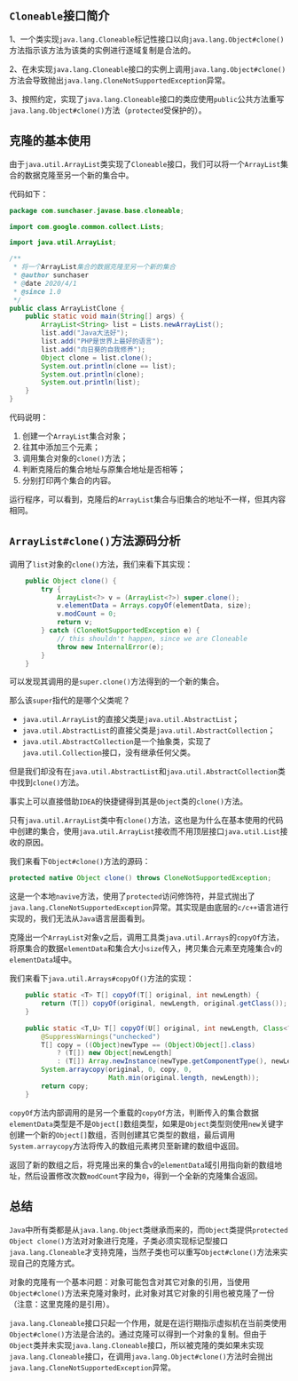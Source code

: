## `Cloneable`接口简介
1、一个类实现`java.lang.Cloneable`标记性接口以向`java.lang.Object#clone()`方法指示该方法为该类的实例进行逐域复制是合法的。

2、在未实现`java.lang.Cloneable`接口的实例上调用`java.lang.Object#clone()`方法会导致抛出`java.lang.CloneNotSupportedException`异常。

3、按照约定，实现了`java.lang.Cloneable`接口的类应使用`public`公共方法重写`java.lang.Object#clone()`方法（`protected`受保护的）。

## 克隆的基本使用
由于`java.util.ArrayList`类实现了`Cloneable`接口，我们可以将一个`ArrayList`集合的数据克隆至另一个新的集合中。

代码如下：
```java
package com.sunchaser.javase.base.cloneable;

import com.google.common.collect.Lists;

import java.util.ArrayList;

/**
 * 将一个ArrayList集合的数据克隆至另一个新的集合
 * @author sunchaser
 * @date 2020/4/1
 * @since 1.0
 */
public class ArrayListClone {
    public static void main(String[] args) {
        ArrayList<String> list = Lists.newArrayList();
        list.add("Java大法好");
        list.add("PHP是世界上最好的语言");
        list.add("向日葵的自我修养");
        Object clone = list.clone();
        System.out.println(clone == list);
        System.out.println(clone);
        System.out.println(list);
    }
}
```

代码说明：
1. 创建一个`ArrayList`集合对象；
2. 往其中添加三个元素；
3. 调用集合对象的`clone()`方法；
4. 判断克隆后的集合地址与原集合地址是否相等；
5. 分别打印两个集合的内容。

运行程序，可以看到，克隆后的`ArrayList`集合与旧集合的地址不一样，但其内容相同。

## `ArrayList#clone()`方法源码分析
调用了`list`对象的`clone()`方法，我们来看下其实现：
```java
    public Object clone() {
        try {
            ArrayList<?> v = (ArrayList<?>) super.clone();
            v.elementData = Arrays.copyOf(elementData, size);
            v.modCount = 0;
            return v;
        } catch (CloneNotSupportedException e) {
            // this shouldn't happen, since we are Cloneable
            throw new InternalError(e);
        }
    }
```

可以发现其调用的是`super.clone()`方法得到的一个新的集合。

那么该`super`指代的是哪个父类呢？

- `java.util.ArrayList`的直接父类是`java.util.AbstractList`；
- `java.util.AbstractList`的直接父类是`java.util.AbstractCollection`；
- `java.util.AbstractCollection`是一个抽象类，实现了`java.util.Collection`接口，没有继承任何父类。

但是我们却没有在`java.util.AbstractList`和`java.util.AbstractCollection`类中找到`clone()`方法。

事实上可以直接借助`IDEA`的快捷键得到其是`Object`类的`clone()`方法。

只有`java.util.ArrayList`类中有`clone()`方法，这也是为什么在基本使用的代码中创建的集合，使用`java.util.ArrayList`接收而不用顶层接口`java.util.List`接收的原因。

我们来看下`Object#clone()`方法的源码：

```java
protected native Object clone() throws CloneNotSupportedException;
```

这是一个本地`navive`方法，使用了`protected`访问修饰符，并显式抛出了`java.lang.CloneNotSupportedException`异常。其实现是由底层的`c/c++`语言进行实现的，我们无法从`Java`语言层面看到。

克隆出一个`ArrayList`对象`v`之后，调用工具类`java.util.Arrays`的`copyOf`方法，将原集合的数据`elementData`和集合大小`size`传入，拷贝集合元素至克隆集合`v`的`elementData`域中。

我们来看下`java.util.Arrays#copyOf()`方法的实现：

```java
    public static <T> T[] copyOf(T[] original, int newLength) {
        return (T[]) copyOf(original, newLength, original.getClass());
    }
    
    public static <T,U> T[] copyOf(U[] original, int newLength, Class<? extends T[]> newType) {
        @SuppressWarnings("unchecked")
        T[] copy = ((Object)newType == (Object)Object[].class)
            ? (T[]) new Object[newLength]
            : (T[]) Array.newInstance(newType.getComponentType(), newLength);
        System.arraycopy(original, 0, copy, 0,
                         Math.min(original.length, newLength));
        return copy;
    }
```

`copyOf`方法内部调用的是另一个重载的`copyOf`方法，判断传入的集合数据`elementData`类型是不是`Object[]`数组类型，如果是`Object`类型则使用`new`关键字创建一个新的`Object[]`数组，否则创建其它类型的数组，最后调用`System.arraycopy`方法将传入的数组元素拷贝至新建的数组中返回。

返回了新的数组之后，将克隆出来的集合`v`的`elementData`域引用指向新的数组地址，然后设置修改次数`modCount`字段为`0`，得到一个全新的克隆集合返回。

## 总结
`Java`中所有类都是从`java.lang.Object`类继承而来的，而`Object`类提供`protected Object clone()`方法对对象进行克隆，子类必须实现标记型接口`java.lang.Cloneable`才支持克隆，当然子类也可以重写`Object#clone()`方法来实现自己的克隆方式。

对象的克隆有一个基本问题：对象可能包含对其它对象的引用，当使用`Object#clone()`方法来克隆对象时，此对象对其它对象的引用也被克隆了一份（注意：这里克隆的是引用）。

`java.lang.Cloneable`接口只起一个作用，就是在运行期指示虚拟机在当前类使用`Object#clone()`方法是合法的。通过克隆可以得到一个对象的复制。但由于`Object`类并未实现`java.lang.Cloneable`接口，所以被克隆的类如果未实现`java.lang.Cloneable`接口，在调用`java.lang.Object#clone()`方法时会抛出`java.lang.CloneNotSupportedException`异常。